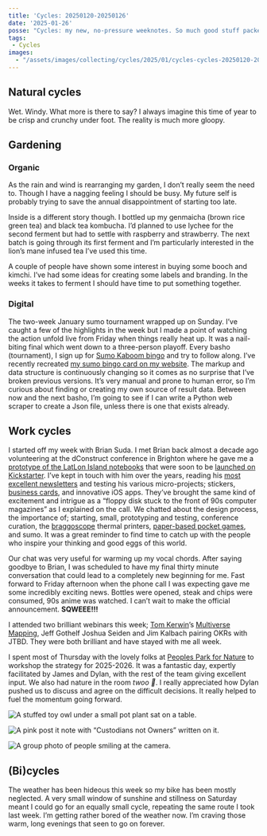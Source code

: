 ```yaml
---
title: 'Cycles: 20250120-20250126'
date: '2025-01-26'
posse: "Cycles: my new, no-pressure weeknotes. So much good stuff packed into seven days. Best week ever!"
tags:
 - Cycles
images:
  - "/assets/images/collecting/cycles/2025/01/cycles-cycles-20250120-20250126-01.jpg"
---
```


## Natural cycles

Wet. Windy. What more is there to say? I always imagine this time of year to be crisp and crunchy under foot. The reality is much more gloopy.
## Gardening

### Organic

As the rain and wind is rearranging my garden, I don’t really seem the need to. Though I have a nagging feeling I should be busy. My future self is probably trying to save the annual disappointment of starting too late.

Inside is a different story though. I bottled up my genmaicha (brown rice green tea) and black tea kombucha. I’d planned to use lychee for the second ferment but had to settle with raspberry and strawberry. The next batch is going through its first ferment and I’m particularly interested in the lion’s mane infused tea I’ve used this time.

A couple of people have shown some interest in buying some booch and kimchi. I’ve had some ideas for creating some labels and branding. In the weeks it takes to ferment I should have time to put something together.
### Digital

The two-week January sumo tournament wrapped up on Sunday. I’ve caught a few of the highlights in the week but I made a point of watching the action unfold live from Friday when things really heat up. It was a nail-biting final which went down to a three-person playoff. Every basho (tournament), I sign up for [Sumo Kaboom bingo](https://sumokaboom.fireside.fm) and try to follow along. I’ve recently recreated [my sumo bingo card on my website](https://benjamin.parry.is/making/sumo-bingo-cards-2025/#january). The markup and data structure is continuously changing so it comes as no surprise that I’ve broken previous versions. It’s very manual and prone to human error, so I’m curious about finding or creating my own source of result data. Between now and the next basho, I’m going to see if I can write a Python web scraper to create a Json file, unless there is one that exists already.
## Work cycles


I started off my week with Brian Suda. I met Brian back almost a decade ago volunteering at the dConstruct conference in Brighton where he gave me a [prototype of the LatLon Island notebooks](https://benjamin.parry.is/collecting/thoughts/2023/05/lists-scribbles-doodles/) that were soon to be [launched on Kickstarter](https://www.kickstarter.com/projects/joinanalog/latlon-notebooks-islands). I’ve kept in touch with him over the years, reading his [most excellent newsletters](https://optional.is/newsletter/) and testing his various micro-projects; stickers, [business cards](https://github.com/optional-is/Blank-Business-Cards), and innovative iOS apps. They’ve brought the same kind of excitement and intrigue as a “floppy disk stuck to the front of 90s computer magazines” as I explained on the call. We chatted about the design process, the importance of; starting, small, prototyping and testing, conference curation, the [braggoscope](https://www.braggoscope.com/) thermal printers, [paper-based pocket games](https://gladdendesign.com/products/paper-apps-golf), and sumo. It was a great reminder to find time to catch up with the people who inspire your thinking and good eggs of this world.

Our chat was very useful for warming up my vocal chords. After saying goodbye to Brian, I was scheduled to have my final thirty minute conversation that could lead to a completely new beginning for me. Fast forward to Friday afternoon when the phone call I was expecting gave me some incredibly exciting news. Bottles were opened, steak and chips were consumed, 90s anime was watched. I can’t wait to make the official announcement. **SQWEEE!!!**

I attended two brilliant webinars this week; [Tom Kerwin](https://triggerstrategy.substack.com)’s [Multiverse Mapping](https://lu.ma/u5ph0k5e), Jeff Gothelf Joshua Seiden and Jim Kalbach pairing OKRs with JTBD. They were both brilliant and have stayed with me all week.

I spent most of Thursday with the lovely folks at [Peoples Park for Nature](https://www.peoplesparkfornature.org) to workshop the strategy for 2025-2026. It was a fantastic day, expertly facilitated by James and Dylan, with the rest of the team giving excellent input. We also had nature in the room _twoo 🦉_. I really appreciated how Dylan pushed us to discuss and agree on the difficult decisions. It really helped to fuel the momentum going forward.

![A stuffed toy owl under a small pot plant sat on a table.](/assets/images/collecting/cycles/2025/01/cycles-20250120-20250126-01.jpg)

![A pink post it note with “Custodians not Owners” written on it.](/assets/images/collecting/cycles/2025/01/cycles-20250120-20250126-02.jpg)

![A group photo of people smiling at the camera.](/assets/images/collecting/cycles/2025/01/cycles-20250120-20250126-03.jpg)

## (Bi)cycles

The weather has been hideous this week so my bike has been mostly neglected. A very small window of sunshine and stillness on Saturday meant I could go for an equally small cycle, repeating the same route I took last week. I’m getting rather bored of the weather now. I’m craving those warm, long evenings that seen to go on forever.